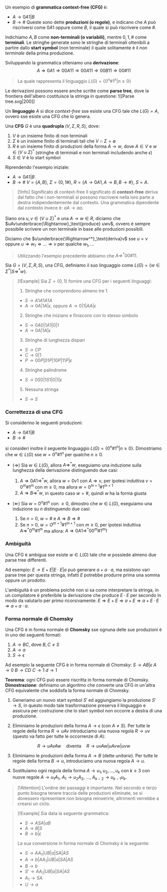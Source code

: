 Un esempio di **grammatica context-free (CFG)** è:
- $A \to 0A1 | B$
- $B \to \#$ 
Queste sono dette **produzioni (o regole)**, e indicano che $A$ può riscriversi come $0A1$ oppure come $B$, il quale si può riscrivere come $\#$.

Indichiamo $A,B$ come **non-terminali (o variabili)**, mentre $0,1,\#$ come **terminali**.
Le stringhe generate sono le stringhe di terminali ottenibili a partire dallo **start symbol** (non terminale) il quale solitamente è il _non terminale_ della prima produzione.

Sviluppando la grammatica otteniamo una **derivazione**:
$$A\Rightarrow 0A1 \Rightarrow 00A11 \Rightarrow 00A11 \Rightarrow 00B11 \Rightarrow 00\#11$$
>La quale rappresenta il linguaggio $L(G)=\{0^n\#1^n|n\geq 0\}$

Le derivazioni possono essere anche scritte come **parse tree**, dove la frontiera dell'albero costituisce la stringa in questione:
![[Parse tree.svg|200]]

Un **linguaggio** $A$ si dice _context-free_ sse esiste una CFG tale che $L(G)=A$, ovvero sse esiste una CFG che lo genera.

Una **CFG** $G$ è una **quadrupla** $(V,\Sigma,R,S)$, dove:
1. $V$ è un insieme finito di non terminali
2. $\Sigma$ è un insieme finito di terminali tali che $V\cap\Sigma=\emptyset$
3. $R$ è un insieme finito di produzioni della forma $A\to w$, dove $A\in V$ e $w\in(V\cup\Sigma)^*$ (stringhe di terminali e non terminali includendo anche $\epsilon$)
4. $S\in V$ è lo start symbol

Riprendendo l'esempio iniziale:
- $A\to 0A1|B$
- $B\to \#$
$V=\{A,B\}$, $\Sigma=\{0,1\#\}$, $R=\{A\to0A1, A\to B, B\to\#\}$, $S=A$.

>[!Info] Significato di context-free
>Il significato di **context-free** deriva dal fatto che i non-terminali si possono riscrivere nella loro parte a destra indipendentemente dal contesto.
>Una grammatica dipendente dal contesto invece è: $aA\to aa$.

Siano ora $u,v\in(V\cup\Sigma)^*$ e una $A\to w\in R$, diciamo che $uAv\underbrace{\Rightarrow}_\text{produce} uwv$, ovvero è sempre possibile scrivere un non terminale in base alle produzioni possibili.

Diciamo che $u\underbrace{\Rightarrow^*}_\text{deriva}v$ sse $u=v$ oppure $u\Rightarrow w_1\Rightarrow...\Rightarrow v$ per qualche $w_1,...$
>Utilizzando l'esempio precedente abbiamo che $A\Rightarrow^* 00\#11$.

Sia $G=(V,\Sigma,R,S)$, una CFG, definiamo il suo linguaggio come $L(G)=\{w\in\Sigma^*|S\Rightarrow^* w\}$.

>[!Example]
>Sia $\Sigma=\{0,1\}$ fornire una CFG per i seguenti linguaggi:
>1. Stringhe che comprendono almeno tre $1$
>	- $S\to A1A1A1A$
>	- $A\to 0A|1A|\epsilon$, oppure $A\to 0|1|AA|\epsilon$
>2. Stringhe che iniziano e finiscono con lo stesso simbolo
>	- $S\to 0A0|1A1|0|1$
>	- $A\to 0A|1A|\epsilon$
>3. Stringhe di lunghezza dispari
>	- $S\to CP$
>	- $C\to 0|1$
>	- $P\to 00P|01P|10P|11P|\epsilon$
>4. Stringhe palindrome
>	- $S\to 0S0|1S1|0|1|\epsilon$
>5. Nessuna stringa
>	- $S\to S$

### Correttezza di una CFG
Si considerino le seguenti produzioni:
- $A\to 0A1|B$
- $B\to \#$

si consideri inoltre il seguente linguaggio $L(G)=\{0^n\#1^n|n\geq 0\}$.
Dimostriamo che $w\in L(G)$ sse $w=0^n\#1^n$ per qualche $n\geq 0$.
- $(\Rightarrow)$ Sia $w\in L(G)$, allora $A\Rightarrow^*w$, eseguiamo una induzione sulla lunghezza della derivazione distinguendo due casi:
	1. $A\Rightarrow 0A1\Rightarrow^* w$, allora $w=0v1$ con $A\Rightarrow v$, per ipotesi induttiva $v=0^m\#1^m$ con $m\geq 0$, ma allora $w=0^{m+1}\#1^{m+1}$
	2. $A\Rightarrow B\Rightarrow^* w$, in questo caso $w=\#$, quindi $w$ ha la forma giusta

- $(\Leftarrow)$ Sia $w=0^n\#1^n$ con $\geq 0$, dimostro che $w\in L(G)$, eseguiamo una induzione su $n$ distinguendo due casi:
	1. Se $n=0$, $w=\#$ e $A\Rightarrow B\Rightarrow \#$
	2. Se $n> 0$, $w=O^{m+1}\#1^{m+1}$ con $m\geq 0$, per ipotesi induttiva $A\Rightarrow^*0^m\# 1^m$ ma allora: $A\Rightarrow 0A1\Rightarrow^* 00^m\#1^m1$

### Ambiguità
Una CFG è ambigua sse esiste $w\in L(G)$ tale che $w$ possiede almeno due parse tree differenti.

Ad esempio: $E\to E+E|E\cdot E|a$ può generare $a+a\cdot a$, ma esistono vari parse tree per questa stringa, infatti $E$ potrebbe produrre prima una somma oppure un prodotto.

L'ambiguità è un problema poichè non si sa come interpretare la stringa, in un compilatore è preferibile la derivazione che produce $E\cdot E$ per secondo in modo da valutarlo per primo ricorsivamente: $E\Rightarrow E+E\Rightarrow a+E\Rightarrow a+E\cdot E\Rightarrow a+a\cdot a$.

### Forma normale di Chomsky
Una CFG è in forma normale di **Chomsky** sse ognuna delle sue produzioni è in uno dei seguenti formati:
1. $A\to BC$, dove $B,C\neq S$
2. $A\to a$
3. $S\to \epsilon$

Ad esempio la seguente CFG è in forma normale di Chomsky:
	$S\to AB|\epsilon$
	$A\to 0$
	$B\to CD$
	$C\to 1$
	$d\to 1$

**Teorema**: ogni CFG può essere riscritta in forma normale di Chomsky.
**Dimostrazione**: definiamo un algoritmo che converte una CFG in un'altra CFG equivalente che soddisfa la forma normale di Chomsky.
1. Generiamo un nuovo start symbol $S'$ ed aggiungiamo la produzione $S'\to S$, in questo modo tale trasformazione preserva il linguaggio e assicura per costruzione che lo start symbol non occorre a destra di una produzione.

2. Eliminiamo le produzioni della forma $A\to\epsilon$ (con $A\neq S$). Per tutte le regole della forma $R\to uAv$ introduciamo una nuova regola $R\to uv$ (questo va fatto per tutte le occorrenze di $A$):

$$R\to uAvAw\quad\text{diventa}\quad R\to uvAw|uAvw|uvw$$

3. Eliminiamo le produzioni della forma $A\to B$ (dette _unitarie_). Per tutte le regole della forma $B\to u$, introduciamo una nuova regola $A\to u$.

4. Sostituiamo ogni regola della forma $A\to u_1,u_2,...,u_k$ con $k\geq 3$ con nuove regole $A\to u_1A_1$, $A_1\to u_2A_2$, ..., $A_{k-2}\to u_{k-1}u_k$.

>[!Attention]
>L'ordine dei passaggi è importante.
>Nel secondo e terzo punto bisogna tenere traccia delle produzioni eliminate, se si dovessero ripresentare non bisogna reinserirle, altrimenti verrebbe a crearsi un ciclo.

>[!Example]
>Sia data la seguente grammatica:
>- $S\to ASA|aB$
>- $A\to B|S$
>- $B\to b|\epsilon$
>
>La sua conversione in forma normale di Chomsky è la seguente:
>- $S\to AA_1|UB|a|SA|AS$
>- $A\to b|AA_1|UB|a|SA|AS$
>- $B\to b$
>- $S'\to AA_1|UB|a|SA|AS$
>- $A_1\to SA$
>- $U\to a$

